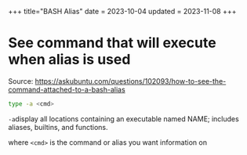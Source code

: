+++
title="BASH Alias"
date = 2023-10-04
updated = 2023-11-08
+++

# See command that will execute when alias is used

Source: <https://askubuntu.com/questions/102093/how-to-see-the-command-attached-to-a-bash-alias>

```sh
type -a <cmd>
```

`-a`display all locations containing an executable named NAME; includes aliases, builtins, and functions.

where `<cmd>` is the command or alias you want information on
